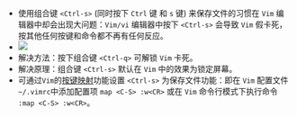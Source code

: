 - 使用组合键 `<Ctrl-s>` (同时按下 `Ctrl` 键 和 `s` 键) 来保存文件的习惯在 `Vim` 编辑器中却会出现大问题：`Vim/vi` 编辑器中按下 `<Ctrl-s>` 会导致 `Vim` 假卡死，按其他任何按键和命令都不再有任何反应。
- ![](https://gitee.com/zr001/writeimges/raw/master/images/vim-ctrl-s.gif)
- 解决方法：按下组合键 `<Ctrl-q>` 可解锁 `Vim` 卡死。
- 解决原理：组合键 `<Ctrl-s>` 默认在 `Vim` 中的效果为锁定屏幕。
- 可通过`Vim`的[按键映射](https://vimjc.com/vim-map.html)功能设置 `<Ctrl-s>` 为保存文件功能：即在 `Vim` 配置文件 `~/.vimrc`中添加配置项 `map <C-S> :w<CR>` 或在 `Vim` 命令行模式下执行命令 `:map <C-S> :w<CR>`。